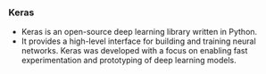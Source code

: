 ### Keras
- Keras is an open-source deep learning library written in Python.
- It provides a high-level interface for building and training neural networks. Keras was developed with a focus on enabling fast experimentation and prototyping of deep learning models.
